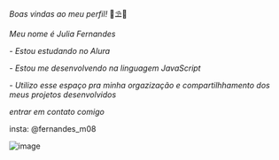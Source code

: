 *Boas vindas ao meu perfil!* 🌊⛱💙

*Meu nome é Julia Fernandes*

*- Estou estudando no Alura*

*- Estou me desenvolvendo na linguagem JavaScript*

*- Utilizo esse espaço pra minha orgazização e compartilhhamento dos meus projetos desenvolvidos*

*entrar em contato comigo*

  insta: @fernandes_m08

![image](https://github.com/user-attachments/assets/6bd5220c-1d18-4924-94f2-427d6afeefe8)

